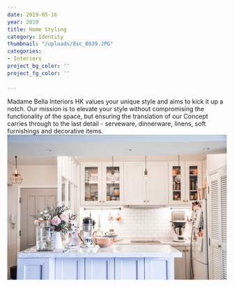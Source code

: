 ```yaml
---
date: 2019-05-16
year: 2019
title: Home Styling
category: Identity
thumbnail: "/uploads/dsc_0039.JPG"
categories:
- Interiors
project_bg_color: ''
project_fg_color: ''

---
```

Madame Bella Interiors HK values your unique style and aims to kick it up a notch. Our mission is to elevate your style without compromising the functionality of the space, but ensuring the translation of our Concept carries through to the last detail - serveware, dinnerware, linens, soft furnishings and decorative items.  
![](/uploads/dsc_0039.JPG)
